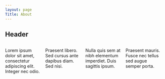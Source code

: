 ```yaml
---
layout: page
Title: About
---
```


## Header

<div style="
  display: flex;
  gap: 1rem;          /* space between columns */
  flex-wrap: wrap;    /* make it responsive on small screens */
">
  <div style="flex: 1 1 0; min-width: 0;">
    <!-- Column 1 content -->
    <p>Lorem ipsum dolor sit amet, consectetur adipiscing elit. Integer nec odio.</p>
  </div>
  <div style="flex: 1 1 0; min-width: 0;">
    <!-- Column 2 content -->
    <p>Praesent libero. Sed cursus ante dapibus diam. Sed nisi.</p>
  </div>
  <div style="flex: 1 1 0; min-width: 0;">
    <!-- Column 3 content -->
    <p>Nulla quis sem at nibh elementum imperdiet. Duis sagittis ipsum.</p>
  </div>
  <div style="flex: 1 1 0; min-width: 0;">
    <!-- Column 4 content -->
    <p>Praesent mauris. Fusce nec tellus sed augue semper porta.</p>
  </div>
</div>
